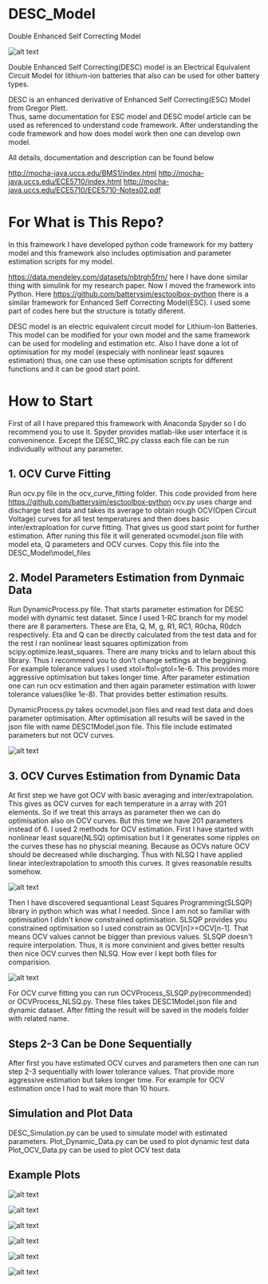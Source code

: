 # DESC_Model
 Double Enhanced Self Correcting Model


![alt text](https://github.com/ErhanYILMAZ/DESC_Model/blob/main/DESC_docs/DESC_Model.png)


Double Enhanced Self Correcting(DESC) model is an Electrical Equivalent Circuit Model 
for lithium-ion batteries that also can be used for other battery types. 

DESC is an enhanced  derivative of Enhanced Self Correcting(ESC) Model from Gregor Plett.  
Thus, same documentation for ESC model and DESC model article can be used as referenced to understand 
code framework. After understanding the code framework and how does model work then one can develop own model.

All details, documentation and description can be found below 

http://mocha-java.uccs.edu/BMS1/index.html
http://mocha-java.uccs.edu/ECE5710/index.html
http://mocha-java.uccs.edu/ECE5710/ECE5710-Notes02.pdf

# For What is This Repo?
In this framework I have developed python code framework for my battery model and this framework also includes optimisation and parameter estimation scripts for my model.

https://data.mendeley.com/datasets/nbtrgh5frn/ here I have done similar thing with simulink for my research paper. Now I moved the framework into Python.
Here https://github.com/batterysim/esctoolbox-python there is a similar framework for Enhanced Self Correcting Model(ESC). I used some part of codes here but the structure is totatly diferent.

DESC model is an electric equivalent circuit model for Lithium-Ion Batteries. This model can be modified for your own model and the same framework can be used for modeling and estimation etc. Also I have done a lot of optimisation for my model (especialy with nonlinear least sqaures estimation) thus, one can use these optimisation scripts for different functions and it can be good start point.

# How to Start

First of all I have prepared this framework with Anaconda Spyder so I do recommend you to use it. Spyder provides matlab-like user interface it is conveninence. Except the DESC_1RC.py classs each file can be run individually without any parameter.

 ## 1. OCV Curve Fitting
Run ocv.py file in the ocv_curve_fitting folder. This code provided from here https://github.com/batterysim/esctoolbox-python
ocv.py uses charge and discharge test data and takes its average to obtain rough OCV(Open Circuit Voltage) curves for all test temperatures and then does basic inter/extraploation for curve fitting. That gives us good start point for further estimation. After runing this file it will generated ocvmodel.json file with model eta, Q parameters and OCV curves. Copy this file into the DESC_Model\model_files

## 2. Model Parameters Estimation from Dynmaic Data
Run DynamicProcess.py file. That starts parameter estimation for DESC model with dynamic test dataset. Since I used 1-RC branch for my model there are 8 paramerters. These are Eta, Q, M, g, R1, RC1, R0cha, R0dch respectively. Eta and Q can be directly calculated from the test data and for the rest I ran nonlinear least squares optimization from scipy.optimize.least_squares. There are many tricks and to lelarn about this library. Thus I recommend you to don't change settings at the beggining. For example tolerance values I used xtol=ftol=gtol=1e-6. This provides more aggressive optimisation but takes longer time. After parameter estimation one can run ocv estimation and then again parameter estimation with lower tolerance values(like 1e-8). That provides better estimation results.
 
DynamicProcess.py takes ocvmodel.json files and read test data and does parameter optimisation. After optimisation all results will be saved in the json file with name DESC1Model.json file. This file include estimated parameters but not OCV curves. 

![alt text](https://github.com/ErhanYILMAZ/DESC_Model/blob/main/figures/param_est/estimated_parameters.png)
 
## 3. OCV Curves Estimation from Dynamic Data
At first step we have got OCV with basic averaging and inter/extrapolation. This gives as OCV curves for each temperature in a array with 201 elements.
So if we treat this arrays as parameter then we can do optimisation also on OCV curves. But this time we have 201 parameters instead of 6.
I used 2 methods for OCV estimation. First I have started with nonlinear least square(NLSQ) optimisation but I it generates some ripples on the curves these has no physcial meaning. Because as OCVs nature OCV should be decreased while discharging. Thus with NLSQ I have applied linear inter/extrapolation to smooth this curves. It gives reasonable results somehow.

![alt text](https://github.com/ErhanYILMAZ/DESC_Model/blob/main/figures/OCV_NLSQP_est/estimated_OCV_with_NLSQ_at_temp_25.png)

Then I have discovered sequantional Least Squares Programming(SLSQP) library in python which was what I needed. Since I am not so familiar with optimisation I didn't know constrained optimisation. SLSQP provides you constrained optimisation so I used constrain as OCV[n]>=OCV[n-1]. That means OCV values cannot be bigger than previous values. SLSQP doesn't require interpolation. Thus, it is more convinient and gives better results then nice OCV curves then NLSQ. How ever I kept both files for comparision.


![alt text](https://github.com/ErhanYILMAZ/DESC_Model/blob/main/figures/OCV_SLSQP_est/estimated_OCV_with_SLSQP_at_temp_25.png)

 
For OCV curve fitting you can run OCVProcess_SLSQP.py(recommended) or OCVProcess_NLSQ.py. These files takes DESC1Model.json file and dynamic dataset. After fitting the result will be saved in the models folder with related name.
 
## Steps 2-3 Can be Done Sequentially
After first you have estimated OCV curves and parameters then one can run step 2-3 sequentially with lower tolerance values. That provide more aggressive estimation but takes longer time. For example for OCV estimation once I had to wait more than 10 hours.


## Simulation and Plot Data
DESC_Simulation.py can be used to simulate model with estimated parameters.
Plot_Dynamic_Data.py can be used to plot dynamic test data
Plot_OCV_Data.py can be used to plot OCV test data

## Example Plots


![alt text](https://github.com/ErhanYILMAZ/DESC_Model/blob/main/figures/simulations/Simulation_T_-5.png)

![alt text](https://github.com/ErhanYILMAZ/DESC_Model/blob/main/figures/simulations/Simulation_T_05.png)

![alt text](https://github.com/ErhanYILMAZ/DESC_Model/blob/main/figures/simulations/Simulation_T_15.png)

![alt text](https://github.com/ErhanYILMAZ/DESC_Model/blob/main/figures/simulations/Simulation_T_25.png)

![alt text](https://github.com/ErhanYILMAZ/DESC_Model/blob/main/figures/simulations/Simulation_T_35.png)

![alt text](https://github.com/ErhanYILMAZ/DESC_Model/blob/main/figures/simulations/Simulation_T_45.png)
